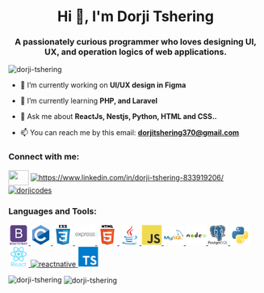 <h1 align="center">Hi 👋, I'm Dorji Tshering</h1>
<h3 align="center">A passionately curious programmer who loves designing UI, UX, and operation logics of web applications.</h3>

<p align="left"> <img src="https://komarev.com/ghpvc/?username=dorji-tshering&label=Profile%20views&color=0e75b6&style=flat" alt="dorji-tshering" /> </p>

- 🔭 I’m currently working on **UI/UX design in Figma**

- 🌱 I’m currently learning **PHP, and Laravel**

- 💬 Ask me about **ReactJs, Nestjs, Python, HTML and CSS..**

- 📫 You can reach me by this email: **dorjitshering370@gmail.com**

<h3 align="left">Connect with me:</h3>
<p align="left">
<a href="https://twitter.com/DorjiY_Dear" target="blank"><img align="center" src="https://cdn.jsdelivr.net/npm/simple-icons@3.13.0/icons/twitter.svg" height="30" width="40" /></a>
<a href="https://www.linkedin.com/in/dorji-tshering-833919206/" target="blank"><img align="center" src="https://cdn.jsdelivr.net/npm/simple-icons@v3/icons/linkedin.svg" alt="https://www.linkedin.com/in/dorji-tshering-833919206/" height="30" width="40" /></a>
<a href="https://www.facebook.com/dorjicodes" target="blank"><img align="center" src="https://cdn.jsdelivr.net/npm/simple-icons@3.13.0/icons/facebook.svg" alt="dorjicodes" height="30" width="40" /></a>
</p>

<h3 align="left">Languages and Tools:</h3>
<p align="left"> <a href="https://getbootstrap.com" target="_blank"> <img src="https://raw.githubusercontent.com/devicons/devicon/master/icons/bootstrap/bootstrap-plain-wordmark.svg" alt="bootstrap" width="40" height="40"/> </a> <a href="https://www.cprogramming.com/" target="_blank"> <img src="https://raw.githubusercontent.com/devicons/devicon/master/icons/c/c-original.svg" alt="c" width="40" height="40"/> </a> <a href="https://www.w3schools.com/css/" target="_blank"> <img src="https://raw.githubusercontent.com/devicons/devicon/master/icons/css3/css3-original-wordmark.svg" alt="css3" width="40" height="40"/> </a> <a href="https://expressjs.com" target="_blank"> <img src="https://raw.githubusercontent.com/devicons/devicon/master/icons/express/express-original-wordmark.svg" alt="express" width="40" height="40"/> </a> <a href="https://www.w3.org/html/" target="_blank"> <img src="https://raw.githubusercontent.com/devicons/devicon/master/icons/html5/html5-original-wordmark.svg" alt="html5" width="40" height="40"/> </a> <a href="https://www.java.com" target="_blank"> <img src="https://raw.githubusercontent.com/devicons/devicon/master/icons/java/java-original.svg" alt="java" width="40" height="40"/> </a> <a href="https://developer.mozilla.org/en-US/docs/Web/JavaScript" target="_blank"> <img src="https://raw.githubusercontent.com/devicons/devicon/master/icons/javascript/javascript-original.svg" alt="javascript" width="40" height="40"/> </a> <a href="https://www.mysql.com/" target="_blank"> <img src="https://raw.githubusercontent.com/devicons/devicon/master/icons/mysql/mysql-original-wordmark.svg" alt="mysql" width="40" height="40"/> </a> <a href="https://nodejs.org" target="_blank"> <img src="https://raw.githubusercontent.com/devicons/devicon/master/icons/nodejs/nodejs-original-wordmark.svg" alt="nodejs" width="40" height="40"/> </a> <a href="https://www.postgresql.org" target="_blank"> <img src="https://raw.githubusercontent.com/devicons/devicon/master/icons/postgresql/postgresql-original-wordmark.svg" alt="postgresql" width="40" height="40"/> </a> <a href="https://www.python.org" target="_blank"> <img src="https://raw.githubusercontent.com/devicons/devicon/master/icons/python/python-original.svg" alt="python" width="40" height="40"/> </a> <a href="https://reactjs.org/" target="_blank"> <img src="https://raw.githubusercontent.com/devicons/devicon/master/icons/react/react-original-wordmark.svg" alt="react" width="40" height="40"/> </a> <a href="https://reactnative.dev/" target="_blank"> <img src="https://reactnative.dev/img/header_logo.svg" alt="reactnative" width="40" height="40"/> </a> <a href="https://www.typescriptlang.org/" target="_blank"> <img src="https://raw.githubusercontent.com/devicons/devicon/master/icons/typescript/typescript-original.svg" alt="typescript" width="40" height="40"/> </a> </p>

<p><img align="left" src="https://github-readme-stats.vercel.app/api/top-langs?username=dorji-tshering&show_icons=true&locale=en&layout=compact" alt="dorji-tshering" /></p>

<p>&nbsp;<img align="center" src="https://github-readme-stats.vercel.app/api?username=dorji-tshering&show_icons=true&locale=en" alt="dorji-tshering" /></p>
